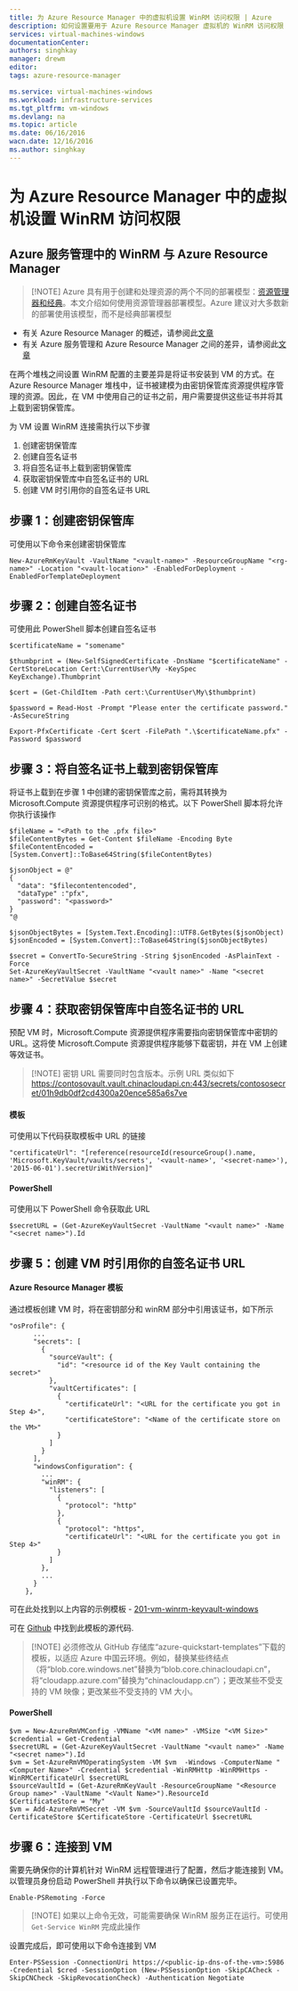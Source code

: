 ```yaml
---
title: 为 Azure Resource Manager 中的虚拟机设置 WinRM 访问权限 | Azure
description: 如何设置要用于 Azure Resource Manager 虚拟机的 WinRM 访问权限
services: virtual-machines-windows
documentationCenter: 
authors: singhkay
manager: drewm
editor: 
tags: azure-resource-manager

ms.service: virtual-machines-windows
ms.workload: infrastructure-services
ms.tgt_pltfrm: vm-windows
ms.devlang: na
ms.topic: article
ms.date: 06/16/2016
wacn.date: 12/16/2016
ms.author: singhkay
---
```


# 为 Azure Resource Manager 中的虚拟机设置 WinRM 访问权限

## Azure 服务管理中的 WinRM 与 Azure Resource Manager

> [!NOTE] Azure 具有用于创建和处理资源的两个不同的部署模型：[资源管理器和经典](../azure-resource-manager/resource-manager-deployment-model.md)。本文介绍如何使用资源管理器部署模型。Azure 建议对大多数新的部署使用该模型，而不是经典部署模型

* 有关 Azure Resource Manager 的概述，请参阅此[文章](../azure-resource-manager/resource-group-overview.md)
* 有关 Azure 服务管理和 Azure Resource Manager 之间的差异，请参阅此[文章](../azure-resource-manager/resource-manager-deployment-model.md)

在两个堆栈之间设置 WinRM 配置的主要差异是将证书安装到 VM 的方式。在 Azure Resource Manager 堆栈中，证书被建模为由密钥保管库资源提供程序管理的资源。因此，在 VM 中使用自己的证书之前，用户需要提供这些证书并将其上载到密钥保管库。

为 VM 设置 WinRM 连接需执行以下步骤

1. 创建密钥保管库
2. 创建自签名证书
3. 将自签名证书上载到密钥保管库
4. 获取密钥保管库中自签名证书的 URL
5. 创建 VM 时引用你的自签名证书 URL

## 步骤 1：创建密钥保管库

可使用以下命令来创建密钥保管库

    New-AzureRmKeyVault -VaultName "<vault-name>" -ResourceGroupName "<rg-name>" -Location "<vault-location>" -EnabledForDeployment -EnabledForTemplateDeployment

## 步骤 2：创建自签名证书
可使用此 PowerShell 脚本创建自签名证书

    $certificateName = "somename"
    
    $thumbprint = (New-SelfSignedCertificate -DnsName "$certificateName" -CertStoreLocation Cert:\CurrentUser\My -KeySpec KeyExchange).Thumbprint
    
    $cert = (Get-ChildItem -Path cert:\CurrentUser\My\$thumbprint)
    
    $password = Read-Host -Prompt "Please enter the certificate password." -AsSecureString
    
    Export-PfxCertificate -Cert $cert -FilePath ".\$certificateName.pfx" -Password $password

## 步骤 3：将自签名证书上载到密钥保管库

将证书上载到在步骤 1 中创建的密钥保管库之前，需将其转换为 Microsoft.Compute 资源提供程序可识别的格式。以下 PowerShell 脚本将允许你执行该操作

    $fileName = "<Path to the .pfx file>"
    $fileContentBytes = Get-Content $fileName -Encoding Byte
    $fileContentEncoded = [System.Convert]::ToBase64String($fileContentBytes)
    
    $jsonObject = @"
    {
      "data": "$filecontentencoded",
      "dataType" :"pfx",
      "password": "<password>"
    }
    "@
    
    $jsonObjectBytes = [System.Text.Encoding]::UTF8.GetBytes($jsonObject)
    $jsonEncoded = [System.Convert]::ToBase64String($jsonObjectBytes)
    
    $secret = ConvertTo-SecureString -String $jsonEncoded -AsPlainText -Force
    Set-AzureKeyVaultSecret -VaultName "<vault name>" -Name "<secret name>" -SecretValue $secret

## 步骤 4：获取密钥保管库中自签名证书的 URL

预配 VM 时，Microsoft.Compute 资源提供程序需要指向密钥保管库中密钥的 URL。这将使 Microsoft.Compute 资源提供程序能够下载密钥，并在 VM 上创建等效证书。

>[!NOTE] 密钥 URL 需要同时包含版本。示例 URL 类似如下
https://contosovault.vault.chinacloudapi.cn:443/secrets/contososecret/01h9db0df2cd4300a20ence585a6s7ve

#### 模板

可使用以下代码获取模板中 URL 的链接

    "certificateUrl": "[reference(resourceId(resourceGroup().name, 'Microsoft.KeyVault/vaults/secrets', '<vault-name>', '<secret-name>'), '2015-06-01').secretUriWithVersion]"

#### PowerShell

可使用以下 PowerShell 命令获取此 URL

    $secretURL = (Get-AzureKeyVaultSecret -VaultName "<vault name>" -Name "<secret name>").Id

## 步骤 5：创建 VM 时引用你的自签名证书 URL

#### Azure Resource Manager 模板

通过模板创建 VM 时，将在密钥部分和 winRM 部分中引用该证书，如下所示

    "osProfile": {
          ...
          "secrets": [
            {
              "sourceVault": {
                "id": "<resource id of the Key Vault containing the secret>"
              },
              "vaultCertificates": [
                {
                  "certificateUrl": "<URL for the certificate you got in Step 4>",
                  "certificateStore": "<Name of the certificate store on the VM>"
                }
              ]
            }
          ],
          "windowsConfiguration": {
            ...
            "winRM": {
              "listeners": [
                {
                  "protocol": "http"
                },
                {
                  "protocol": "https",
                  "certificateUrl": "<URL for the certificate you got in Step 4>"
                }
              ]
            },
            ...
          }
        },

可在此处找到以上内容的示例模板 - [201-vm-winrm-keyvault-windows](https://github.com/Azure/azure-quickstart-templates/tree/master/201-vm-winrm-keyvault-windows)

可在 [Github](https://github.com/Azure/azure-quickstart-templates/tree/master/201-vm-winrm-keyvault-windows) 中找到此模板的源代码.

>[!NOTE] 必须修改从 GitHub 存储库“azure-quickstart-templates”下载的模板，以适应 Azure 中国云环境。例如，替换某些终结点（将“blob.core.windows.net”替换为“blob.core.chinacloudapi.cn”，将“cloudapp.azure.com”替换为“chinacloudapp.cn”）；更改某些不受支持的 VM 映像；更改某些不受支持的 VM 大小。

#### PowerShell

    $vm = New-AzureRmVMConfig -VMName "<VM name>" -VMSize "<VM Size>"
    $credential = Get-Credential
    $secretURL = (Get-AzureKeyVaultSecret -VaultName "<vault name>" -Name "<secret name>").Id
    $vm = Set-AzureRmVMOperatingSystem -VM $vm  -Windows -ComputerName "<Computer Name>" -Credential $credential -WinRMHttp -WinRMHttps -WinRMCertificateUrl $secretURL
    $sourceVaultId = (Get-AzureRmKeyVault -ResourceGroupName "<Resource Group name>" -VaultName "<Vault Name>").ResourceId
    $CertificateStore = "My"
    $vm = Add-AzureRmVMSecret -VM $vm -SourceVaultId $sourceVaultId -CertificateStore $CertificateStore -CertificateUrl $secretURL

## 步骤 6：连接到 VM
需要先确保你的计算机针对 WinRM 远程管理进行了配置，然后才能连接到 VM。以管理员身份启动 PowerShell 并执行以下命令以确保已设置完毕。

    Enable-PSRemoting -Force

>[!NOTE] 如果以上命令无效，可能需要确保 WinRM 服务正在运行。可使用 `Get-Service WinRM` 完成此操作

设置完成后，即可使用以下命令连接到 VM

    Enter-PSSession -ConnectionUri https://<public-ip-dns-of-the-vm>:5986 -Credential $cred -SessionOption (New-PSSessionOption -SkipCACheck -SkipCNCheck -SkipRevocationCheck) -Authentication Negotiate

<!---HONumber=Mooncake_Quality_Review_1202_2016-->
